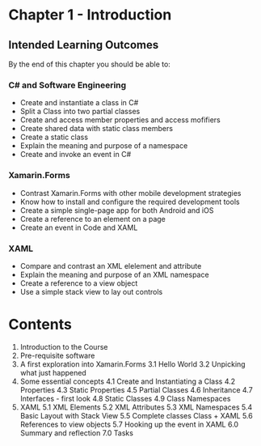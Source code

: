 # Chapter 1 - Introduction

## Intended Learning Outcomes
By the end of this chapter you should be able to:

### C# and Software Engineering
- Create and instantiate a class in C#
- Split a Class into two partial classes
- Create and access member properties and access mofifiers
- Create shared data with static class members
- Create a static class
- Explain the meaning and purpose of a namespace
- Create and invoke an event in C#

### Xamarin.Forms

- Contrast Xamarin.Forms with other mobile development strategies
- Know how to install and configure the required development tools
- Create a simple single-page app for both Android and iOS
- Create a reference to an element on a page
- Create an event in Code and XAML

### XAML
- Compare and contrast an XML elelement and attribute
- Explain the meaning and purpose of an XML namespace
- Create a reference to a view object
- Use a simple stack view to lay out controls

# Contents

1. Introduction to the Course
2. Pre-requisite software
3. A first exploration into Xamarin.Forms
3.1 Hello World
3.2 Unpicking what just happened
4. Some essential concepts
  4.1 Create and Instantiating a Class
  4.2 Properties
  4.3 Static Properties
  4.5 Partial Classes
  4.6 Inheritance
  4.7 Interfaces - first look
  4.8 Static Classes
  4.9 Class Namespaces
 5. XAML
 5.1 XML Elements
 5.2 XML Attributes
 5.3 XML Namespaces
 5.4 Basic Layout with Stack View
 5.5 Complete classes Class + XAML
 5.6 References to view objects
 5.7 Hooking up the event in XAML
 6.0 Summary and reflection
 7.0 Tasks
 
 

